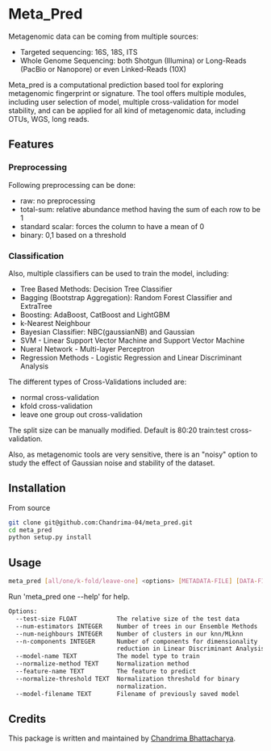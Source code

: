 # Meta_Pred

Metagenomic data can be coming from multiple sources:
- Targeted sequencing: 16S, 18S, ITS
- Whole Genome Sequencing: both Shotgun (Illumina) or Long-Reads (PacBio or Nanopore) or even Linked-Reads (10X)



Meta_pred is a computational prediction based tool for exploring metagenomic fingerprint or signature. The tool offers multiple modules, including user selection of model, multiple cross-validation for model stability, and can be applied for all kind of metagenomic data, including OTUs, WGS, long reads. 

## Features

### Preprocessing

Following preprocessing can be done:

- raw: no preprocessing
- total-sum: relative abundance method having the sum of each row to be 1
- standard scalar: forces the column to have a mean of 0
- binary: 0,1 based on a threshold

### Classification

Also, multiple classifiers can be used to train the model, including:

- Tree Based Methods: Decision Tree Classifier
- Bagging (Bootstrap Aggregation): Random Forest Classifier and ExtraTree
- Boosting: AdaBoost, CatBoost and LightGBM
- k-Nearest Neighbour
- Bayesian Classifier: NBC(gaussianNB) and Gaussian
- SVM - Linear Support Vector Machine and Support Vector Machine
- Nueral Network - Multi-layer Perceptron
- Regression Methods - Logistic Regression and Linear Discriminant Analysis  

The different types of Cross-Validations included are:

- normal cross-validation
- kfold cross-validation
- leave one group out cross-validation

The split size can be manually modified. Default is 80:20 train:test cross-validation.

Also, as metagenomic tools are very sensitive, there is an "noisy" option to study the effect of Gaussian noise and stability of the dataset.

## Installation

From source

```bash
git clone git@github.com:Chandrima-04/meta_pred.git
cd meta_pred
python setup.py install
```

## Usage

```bash
meta_pred [all/one/k-fold/leave-one] <options> [METADATA-FILE] [DATA-FILE] [OUTPUT-FOLDER]
```

Run 'meta_pred one --help' for help.

```bash
Options:
  --test-size FLOAT           The relative size of the test data
  --num-estimators INTEGER    Number of trees in our Ensemble Methods
  --num-neighbours INTEGER    Number of clusters in our knn/MLknn
  --n-components INTEGER      Number of components for dimensionality
                              reduction in Linear Discriminant Analysis
  --model-name TEXT           The model type to train
  --normalize-method TEXT     Normalization method
  --feature-name TEXT         The feature to predict
  --normalize-threshold TEXT  Normalization threshold for binary
                              normalization.
  --model-filename TEXT       Filename of previously saved model
```

## Credits

This package is written and maintained by [Chandrima Bhattacharya](mailto:chb4004@med.cornell.edu).
